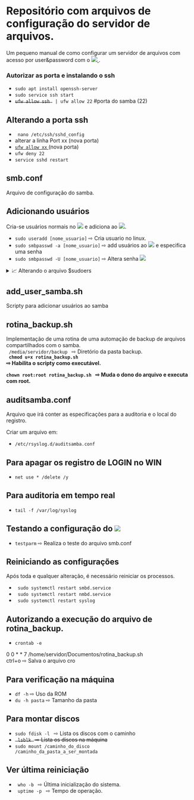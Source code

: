 # Repositório com arquivos de configuração do servidor de arquivos.

Um pequeno manual de como configurar um servidor de arquivos com acesso por user&password com o <a href="https://www.samba.org/"> <img src="https://img.shields.io/badge/-SAMBA-violet"/> </a>.


### Autorizar as porta e instalando o ssh

* <code>sudo apt install openssh-server</code>
* <code>sudo service ssh start</code>
* <del> <code>ufw allow ssh </del> | ufw allow 22</code> #porta do samba (22)

## Alterando a porta ssh

* <code> nano /etc/ssh/sshd_config</code>
* alterar a linha Port xx (nova porta)
* <ins> <code>ufw allow xx</code> </ins> (nova porta)
* <code>ufw deny 22</code>
* <code>service sshd restart</code>

## smb.conf

Arquivo de configuração do samba.

## Adicionando usuários

Cria-se usuários normais no <img src="https://img.shields.io/badge/-LINUX-brightgreen" /> e adiciona ao <img src="https://img.shields.io/badge/-SAMBA-violet"/>.

* <code>sudo useradd [nome_usuario]</code> &#8680; Cria usuario no linux.
* <code>sudo smbpasswd -a [nome_usuario]</code> &#8680; add usuários ao <img src="https://img.shields.io/badge/-SAMBA-violet"/> e especifica uma senha
* <code>sudo smbpasswd -U [nome_usuario]</code> &#8680; Altera senha <img src="https://img.shields.io/badge/-SAMBA-violet"/>

<details>
<summary>📈 Alterando o arquivo $sudoers </summary>
<svg xmlns="http://www.w3.org/2000/svg" x="0px" y="0px" width="10" height="10" viewBox="0 0 50 50">
<path d="M 46.792969 22.089844 L 27.910156 3.207031 C 27.109375 2.402344 26.054688 2 25 2 C 23.945313 2 22.890625 2.402344 22.089844 3.207031 L 18.355469 6.941406 L 22.976563 11.5625 C 24.511719 10.660156 26.511719 10.855469 27.828125 12.171875 C 29.144531 13.488281 29.335938 15.488281 28.433594 17.019531 L 32.976563 21.5625 C 34.511719 20.660156 36.511719 20.855469 37.828125 22.171875 C 39.390625 23.734375 39.390625 26.265625 37.828125 27.828125 C 36.265625 29.390625 33.734375 29.390625 32.171875 27.828125 C 30.855469 26.511719 30.660156 24.511719 31.5625 22.976563 L 27.019531 18.433594 C 26.695313 18.625 26.355469 18.765625 26 18.855469 L 26 31.140625 C 27.722656 31.585938 29 33.136719 29 35 C 29 37.210938 27.210938 39 25 39 C 22.789063 39 21 37.210938 21 35 C 21 33.136719 22.277344 31.585938 24 31.140625 L 24 18.855469 C 23.332031 18.683594 22.695313 18.351563 22.171875 17.828125 C 20.855469 16.511719 20.664063 14.511719 21.566406 12.980469 L 16.941406 8.355469 L 3.207031 22.089844 C 1.597656 23.695313 1.597656 26.304688 3.207031 27.910156 L 22.089844 46.792969 C 22.890625 47.597656 23.945313 48 25 48 C 26.054688 48 27.109375 47.597656 27.910156 46.792969 L 46.792969 27.910156 C 48.402344 26.304688 48.402344 23.695313 46.792969 22.089844 Z"></path>
</svg>
Defaults secure_path="/usr/local/sbin:.....:ADD_DIR_SCRIPTY"
<p> user ALL=(ALL:ALL) ALL &#8680; add_user </p>


</details>


## add_user_samba.sh

<p> Scripty para adicionar usuários ao samba </p>

## rotina_backup.sh

Implementação de uma rotina de uma automação de backup de arquivos compartilhados com o samba. </br>
<code> /media/servidor/backup </code> &#8680; Diretório da pasta backup. </br>
<b> <code> chmod u+x rotina_backup.sh </code> &#8680; Habilita o scripty como executável. </br> </b>
<b> <code> chown root:root rotina_backup.sh </code> &#8680; Muda o dono do arquivo e executa com root. </br> </b>

## auditsamba.conf

Arquivo que irá conter as especificações para a auditoria e o local do registro.

Criar um arquivo em:
* <code>/etc/rsyslog.d/auditsamba.conf</code>


## Para apagar os registro de LOGIN no WIN

* <code>net use * /delete /y</code>


## Para auditoria em tempo real

* <code>tail -f /var/log/syslog</code>

## Testando a configuração do <img src="https://img.shields.io/badge/-SAMBA-violet"/>

* <code>testparm</code> &#8680; Realiza o teste do arquivo smb.conf

## Reiniciando as configurações

Após toda e qualquer alteração, é necessário reiniciar os processos.

* <code> sudo systemctl restart smbd.service</code>
* <code> sudo systemctl restart nmbd.service</code>
* <code> sudo systemctl restart syslog</code>

## Autorizando a execução do arquivo de rotina_backup.

* <code>crontab -e</code>

 0 0 * * 7 /home/servidor/Documentos/rotina_backup.sh </br>
ctrl+o &#8680; Salva o arquivo cro

 ## Para verificação na máquina

 * <code>df -h</code> &#8680; Uso da ROM
 * <code>du -h pasta</code> &#8680; Tamanho da pasta

 ## Para montar discos

 * <code>sudo fdisk -l </code> &#8680; Lista os discos com o caminho
 * <del> <code> lsblk </code> &#8680; Lista os discos na máquina </del>
 * <code>sudo mount /caminho_do_disco /caminho_da_pasta_a_ser_montada</code>

 ## Ver última reiniciação

 * <code> who -b </code> &#8680; Última inicialização do sistema.
 * <code> uptime -p </code> &#8680; Tempo de operação.
